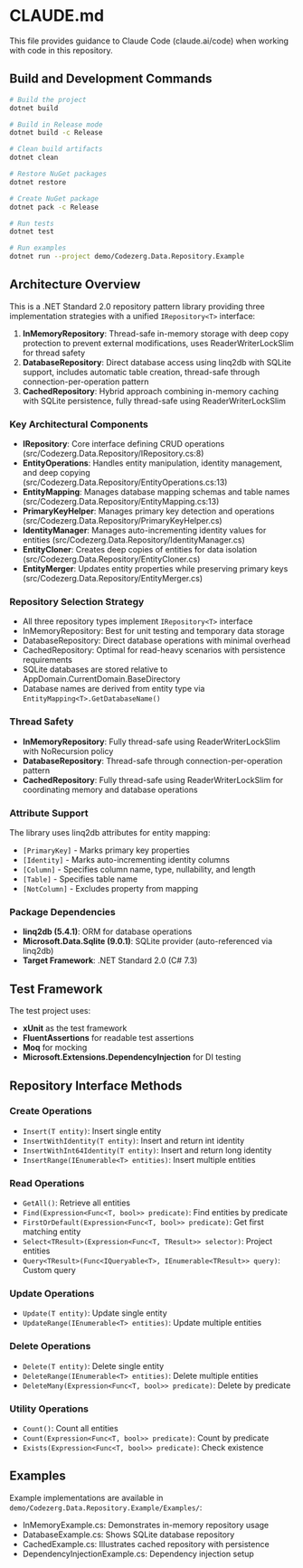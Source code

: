 # CLAUDE.md

This file provides guidance to Claude Code (claude.ai/code) when working with code in this repository.

## Build and Development Commands

```bash
# Build the project
dotnet build

# Build in Release mode
dotnet build -c Release

# Clean build artifacts
dotnet clean

# Restore NuGet packages
dotnet restore

# Create NuGet package
dotnet pack -c Release

# Run tests
dotnet test

# Run examples
dotnet run --project demo/Codezerg.Data.Repository.Example
```

## Architecture Overview

This is a .NET Standard 2.0 repository pattern library providing three implementation strategies with a unified `IRepository<T>` interface:

1. **InMemoryRepository<T>**: Thread-safe in-memory storage with deep copy protection to prevent external modifications, uses ReaderWriterLockSlim for thread safety
2. **DatabaseRepository<T>**: Direct database access using linq2db with SQLite support, includes automatic table creation, thread-safe through connection-per-operation pattern
3. **CachedRepository<T>**: Hybrid approach combining in-memory caching with SQLite persistence, fully thread-safe using ReaderWriterLockSlim

### Key Architectural Components

- **IRepository<T>**: Core interface defining CRUD operations (src/Codezerg.Data.Repository/IRepository.cs:8)
- **EntityOperations<T>**: Handles entity manipulation, identity management, and deep copying (src/Codezerg.Data.Repository/EntityOperations.cs:13)
- **EntityMapping<T>**: Manages database mapping schemas and table names (src/Codezerg.Data.Repository/EntityMapping.cs:13)
- **PrimaryKeyHelper<T>**: Manages primary key detection and operations (src/Codezerg.Data.Repository/PrimaryKeyHelper.cs)
- **IdentityManager<T>**: Manages auto-incrementing identity values for entities (src/Codezerg.Data.Repository/IdentityManager.cs)
- **EntityCloner<T>**: Creates deep copies of entities for data isolation (src/Codezerg.Data.Repository/EntityCloner.cs)
- **EntityMerger<T>**: Updates entity properties while preserving primary keys (src/Codezerg.Data.Repository/EntityMerger.cs)

### Repository Selection Strategy

- All three repository types implement `IRepository<T>` interface
- InMemoryRepository: Best for unit testing and temporary data storage
- DatabaseRepository: Direct database operations with minimal overhead
- CachedRepository: Optimal for read-heavy scenarios with persistence requirements
- SQLite databases are stored relative to AppDomain.CurrentDomain.BaseDirectory
- Database names are derived from entity type via `EntityMapping<T>.GetDatabaseName()`

### Thread Safety

- **InMemoryRepository**: Fully thread-safe using ReaderWriterLockSlim with NoRecursion policy
- **DatabaseRepository**: Thread-safe through connection-per-operation pattern
- **CachedRepository**: Fully thread-safe using ReaderWriterLockSlim for coordinating memory and database operations

### Attribute Support

The library uses linq2db attributes for entity mapping:
- `[PrimaryKey]` - Marks primary key properties
- `[Identity]` - Marks auto-incrementing identity columns
- `[Column]` - Specifies column name, type, nullability, and length
- `[Table]` - Specifies table name
- `[NotColumn]` - Excludes property from mapping

### Package Dependencies

- **linq2db (5.4.1)**: ORM for database operations
- **Microsoft.Data.Sqlite (9.0.1)**: SQLite provider (auto-referenced via linq2db)
- **Target Framework**: .NET Standard 2.0 (C# 7.3)

## Test Framework

The test project uses:
- **xUnit** as the test framework
- **FluentAssertions** for readable test assertions
- **Moq** for mocking
- **Microsoft.Extensions.DependencyInjection** for DI testing

## Repository Interface Methods

### Create Operations
- `Insert(T entity)`: Insert single entity
- `InsertWithIdentity(T entity)`: Insert and return int identity
- `InsertWithInt64Identity(T entity)`: Insert and return long identity
- `InsertRange(IEnumerable<T> entities)`: Insert multiple entities

### Read Operations
- `GetAll()`: Retrieve all entities
- `Find(Expression<Func<T, bool>> predicate)`: Find entities by predicate
- `FirstOrDefault(Expression<Func<T, bool>> predicate)`: Get first matching entity
- `Select<TResult>(Expression<Func<T, TResult>> selector)`: Project entities
- `Query<TResult>(Func<IQueryable<T>, IEnumerable<TResult>> query)`: Custom query

### Update Operations
- `Update(T entity)`: Update single entity
- `UpdateRange(IEnumerable<T> entities)`: Update multiple entities

### Delete Operations
- `Delete(T entity)`: Delete single entity
- `DeleteRange(IEnumerable<T> entities)`: Delete multiple entities
- `DeleteMany(Expression<Func<T, bool>> predicate)`: Delete by predicate

### Utility Operations
- `Count()`: Count all entities
- `Count(Expression<Func<T, bool>> predicate)`: Count by predicate
- `Exists(Expression<Func<T, bool>> predicate)`: Check existence

## Examples

Example implementations are available in `demo/Codezerg.Data.Repository.Example/Examples/`:
- InMemoryExample.cs: Demonstrates in-memory repository usage
- DatabaseExample.cs: Shows SQLite database repository
- CachedExample.cs: Illustrates cached repository with persistence
- DependencyInjectionExample.cs: Dependency injection setup